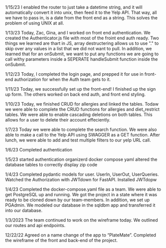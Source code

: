 1/15/23
I enabled the router to just take a datetime string, and it will automatically convert it into unix, then feed it to the Yelp API.
That way, all we have to pass in, is a date from the front end as a string. This solves the problem of using UNIX at all.

1/13/23
Today, Zac, Gina, and I worked on front end authentication. We created the Authenticator.js file with most of the froint end auth ready. Two things we learned are thart in JS, array destructering allows us to use "." to skip over any values in a list that we did not want to pull. In addition, we learned that for an onSubmit, we want to put any functions we are going to call withy parameters inside a SEPERATE handleSubmit function inside the onSubmit.

1/12/23
Today, I completed the login page, and prepped it for use in front-end authorization for when the Auth team gets to it.

1/11/23
Today, we successfully set up the front-end! I finished up the sign up form. The others worked on back end auth, and front end styling.

1/10/23
Today, we finished CRUD for allergies and linked the tables. Todaw we were able to complete the CRUD functions for allergies and diet_restrict tables. We were able to enable cascading deletions on both tables. This allows for a user to delete their account effeciently.

1/7/23
Today we were able to complete the search function. We were also able to make a call to the Yelp API using SWAGGER as a GET function. After lunch, we were able to add and test multiple filters to our yelp URL call.

1/6/23
Completed authentication

1/5/23
started authentication
organizerd docker compose yaml
altered the database tables to correctly display zip code

1/4/23
Completed pydantic models for user. UserIn, UserOut, UserQueries.
Watched the Authorization with JWTdown for FastAPI.
Installed JWTdopw

1/4/23
Completed the docker-compose.yaml file as a team. We were able to get PostgreSQL up and running. We got the project in a state where it was ready to be cloned down by our team-members. In addition, we set up PGAdmin. We modeled our database in the sqldbm app and transferred it into our database.

1/3/2023
The team continued to work on the wireframe today. We outlined our routes and api endpoints.

12/22/22
Agreed on a name change of the app to “PlateMate”. Completed the wireframe of the front and back-end of the project.
